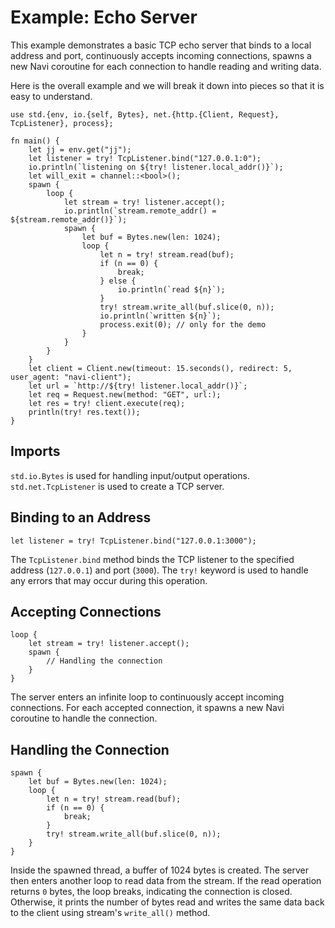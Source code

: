 # Example: Echo Server

This example demonstrates a basic TCP echo server that binds to a local address and port, continuously accepts incoming connections, spawns a new Navi coroutine for each connection to handle reading and writing data.

Here is the overall example and we will break it down into pieces so that it is easy to understand.

```nv
use std.{env, io.{self, Bytes}, net.{http.{Client, Request}, TcpListener}, process};

fn main() {
    let jj = env.get("jj");
    let listener = try! TcpListener.bind("127.0.0.1:0");
    io.println(`listening on ${try! listener.local_addr()}`);
    let will_exit = channel::<bool>();
    spawn {
        loop {
            let stream = try! listener.accept();
            io.println(`stream.remote_addr() = ${stream.remote_addr()}`);
            spawn {
                let buf = Bytes.new(len: 1024);
                loop {
                    let n = try! stream.read(buf);
                    if (n == 0) {
                        break;
                    } else {
                        io.println(`read ${n}`);
                    }
                    try! stream.write_all(buf.slice(0, n));
                    io.println(`written ${n}`);
                    process.exit(0); // only for the demo
                }
            }
        }
    }
    let client = Client.new(timeout: 15.seconds(), redirect: 5, user_agent: "navi-client");
    let url = `http://${try! listener.local_addr()}`;
    let req = Request.new(method: "GET", url:);
    let res = try! client.execute(req);
    println(try! res.text());
}
```

## Imports

`std.io.Bytes` is used for handling input/output operations. `std.net.TcpListener` is used to create a TCP server.

## Binding to an Address

```nv,ignore
let listener = try! TcpListener.bind("127.0.0.1:3000");
```

The `TcpListener.bind` method binds the TCP listener to the specified address (`127.0.0.1`) and port (`3000`). The `try!` keyword is used to handle any errors that may occur during this operation.

## Accepting Connections

```nv,ignore
loop {
    let stream = try! listener.accept();
    spawn {
        // Handling the connection
    }
}
```

The server enters an infinite loop to continuously accept incoming connections. For each accepted connection, it spawns a new Navi coroutine to handle the connection.

## Handling the Connection

```nv,ignore
spawn {
    let buf = Bytes.new(len: 1024);
    loop {
        let n = try! stream.read(buf);
        if (n == 0) {
            break;
        }
        try! stream.write_all(buf.slice(0, n));
    }
}
```

Inside the spawned thread, a buffer of 1024 bytes is created. The server then enters another loop to read data from the stream. If the read operation returns `0` bytes, the loop breaks, indicating the connection is closed. Otherwise, it prints the number of bytes read and writes the same data back to the client using stream's `write_all()` method.
